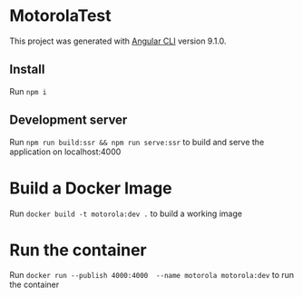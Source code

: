 # MotorolaTest

This project was generated with [Angular CLI](https://github.com/angular/angular-cli) version 9.1.0.

## Install

Run `npm i`



## Development server

Run `npm run build:ssr && npm run serve:ssr` to build and serve the application on localhost:4000


# Build a Docker Image

Run `docker build -t motorola:dev .` to build a working image

# Run the container

Run `docker run --publish 4000:4000  --name motorola motorola:dev` to run the container 

